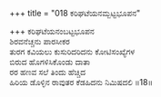 +++
title = "018 ಕರಿಘಟೆಯನಮ್ಬಟ್ಟಭೂಪನ"

+++
ಕರಿಘಟೆಯನಂಬಟ್ಟಭೂಪನ  
ಶಿರವನೆಚ್ಚನು ಪಾರಸೀಕರ  
ತುರಗ ಕವಿಯಲು ಕುಸುರಿದರಿದನು ಕೋಟಿಸಂಖ್ಯೆಗಳ  
ಬಿರುದ ಹೊಗಳಿಸಿಕೊಂಡು ದಾತಾ  
ರರ ಹಣವ ಸಲೆ ತಿಂದು ಹೆಚ್ಚಿದ  
ಹಿರಿಯ ಡೊಳ್ಳಿನ ರಾವುತರ ಕೆಡಹಿದನು ನಿಮಿಷದಲಿ    ॥18॥